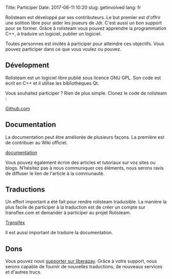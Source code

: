 Title: Participer
Date: 2017-06-11 10:20
slug: getinvolved
lang: fr

Rolisteam est développé par ses contributeurs. Le but premier est d'offrir une solition libre pour aider les joueurs de Jdr.
C'est aussi un bon support pour se former. Grâce à rolisteam vous pouvez apprendre la programmation C++, à traduire un logiciel, publier un logiciel.

Toutes personnes est invités à participer pour atteindre ces objectifs.
Vous pouvez participer dans ce que vous voulez ou pouvez.

## Dévelopment

Rolisteam est un logiciel libre publié sous licence GNU GPL.
Son code est écrit en C++ et il utilise les bibliothèques Qt.

Vous souhaitez participer ? Rien de plus simple. Clonez le code de rolisteam :

[Github.com](http://github.com/Rolisteam/rolisteam)

## Documentation

La documentation peut être améliorée de plusieurs façons.
La première est de contribuer au Wiki officiel.

[documentation](http://wiki.rolisteam.org/)

Vous pouvez également écrire des articles et tutoriaux sur vos sites ou blogs.
N’hésitez pas à nous communiquer ces éléments, nous serons ravis de diffuser le lien de l'article à la communauté. 

## Traductions

Un effort important a été fait pour rendre rolisteam traduisible.
La manière la plus facile de participer à la traduction est de créer un compte sur transflex.com et demander à participer au projet Rolisteam.

[Transifex](https://www.transifex.com/projects/p/rolisteam/)

Il est aussi important de traduire la documentation.

## Dons

Vous pouvez nous [supporter sur liberapay](https://liberapay.com/rolisteam/donate). Grâce à votre support, nous serons capable de fournir de nouvelles traductions, de nouveaux services et d'autres trucs.
